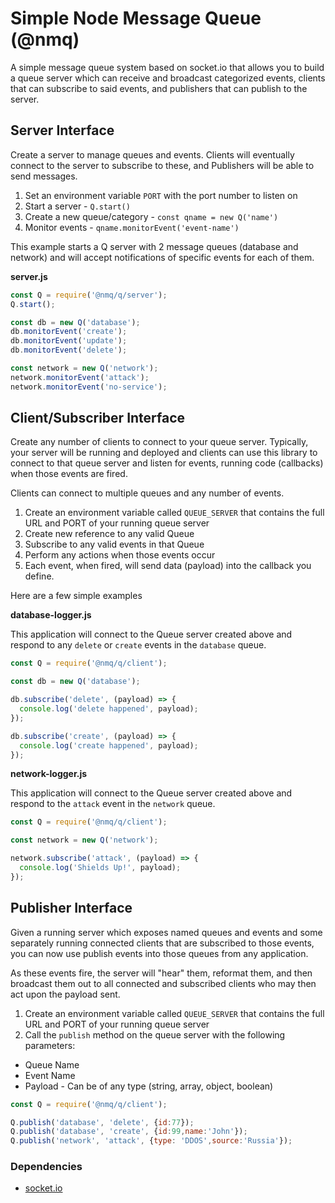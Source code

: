 # Simple Node Message Queue (@nmq)

A simple message queue system based on socket.io that allows you to build a queue server which can receive and broadcast categorized events, clients that can subscribe to said events, and publishers that can publish to the server.

## Server Interface

Create a server to manage queues and events. Clients will eventually connect to the server to subscribe to these, and Publishers will be able to send messages.

1. Set an environment variable `PORT` with the port number to listen on
1. Start a server - `Q.start()`
1. Create a new queue/category - `const qname = new Q('name')`
1. Monitor events - `qname.monitorEvent('event-name')`

This example starts a Q server with 2 message queues (database and network) and will accept notifications of specific events for each of them.

**server.js**
```javascript
const Q = require('@nmq/q/server');
Q.start();

const db = new Q('database');
db.monitorEvent('create');
db.monitorEvent('update');
db.monitorEvent('delete');

const network = new Q('network');
network.monitorEvent('attack');
network.monitorEvent('no-service');
```

## Client/Subscriber Interface

Create any number of clients to connect to your queue server. Typically, your server will be running and deployed and clients can use this library to connect to that queue server and listen for events, running code (callbacks) when those events are fired.

Clients can connect to multiple queues and any number of events.

1. Create an environment variable called `QUEUE_SERVER` that contains the full URL and PORT of your running queue server
1. Create  new reference to any valid Queue
1. Subscribe to any valid events in that Queue
1. Perform any actions when those events occur
1. Each event, when fired, will send data (payload) into the callback you define.

Here are a few simple examples

**database-logger.js**

This application will connect to the Queue server created above and respond to any `delete` or `create` events in the `database` queue.

```javascript
const Q = require('@nmq/q/client');

const db = new Q('database');

db.subscribe('delete', (payload) => {
  console.log('delete happened', payload);
});

db.subscribe('create', (payload) => {
  console.log('create happened', payload);
});
```

**network-logger.js**

This application will connect to the Queue server created above and respond to the `attack` event in the `network` queue.

```javascript
const Q = require('@nmq/q/client');

const network = new Q('network');

network.subscribe('attack', (payload) => {
  console.log('Shields Up!', payload);
});
```

## Publisher Interface

Given a running server which exposes named queues and events and some separately running connected clients that are subscribed to those events, you can now use publish events into those queues from any application.

As these events fire, the server will "hear" them, reformat them, and then broadcast them out to all connected and subscribed clients who may then act upon the payload sent.

1. Create an environment variable called `QUEUE_SERVER` that contains the full URL and PORT of your running queue server
1. Call the `publish` method on the queue server with the following parameters:
 
 * Queue Name
 * Event Name
 * Payload - Can be of any type (string, array, object, boolean)

```javascript
const Q = require('@nmq/q/client');

Q.publish('database', 'delete', {id:77});
Q.publish('database', 'create', {id:99,name:'John'});
Q.publish('network', 'attack', {type: 'DDOS',source:'Russia'});
```

### Dependencies
* [socket.io](http://socket.io)
